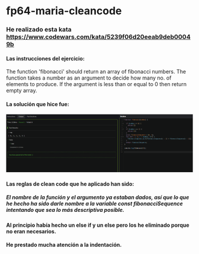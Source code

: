 # fp64-maria-cleancode

### He realizado esta kata https://www.codewars.com/kata/5239f06d20eeab9deb00049b

#### Las instrucciones del ejercicio:
The function 'fibonacci' should return an array of fibonacci numbers. The function takes a number as an argument to decide how many no. of elements to produce. If the argument is less than or equal to 0 then return empty array.

#### La solución que hice fue:
 
![Solución](https://github.com/DexpinBe/fp64-maria-cleancode/blob/main/47302896-dfa81aa4fb8ac8c7cfb8538c52fa6497.png)

#### Las reglas de clean code que he aplicado han sido:
##### El nombre de la función y el argumento ya estaban dados, así que lo que he hecho ha sido darle nombre a la variable const fibonacciSequence intentando que sea lo más descriptiva posible.
#### Al principio había hecho un else if y un else pero los he eliminado porque no eran necesarios.
#### He prestado mucha atención a la indentación.
